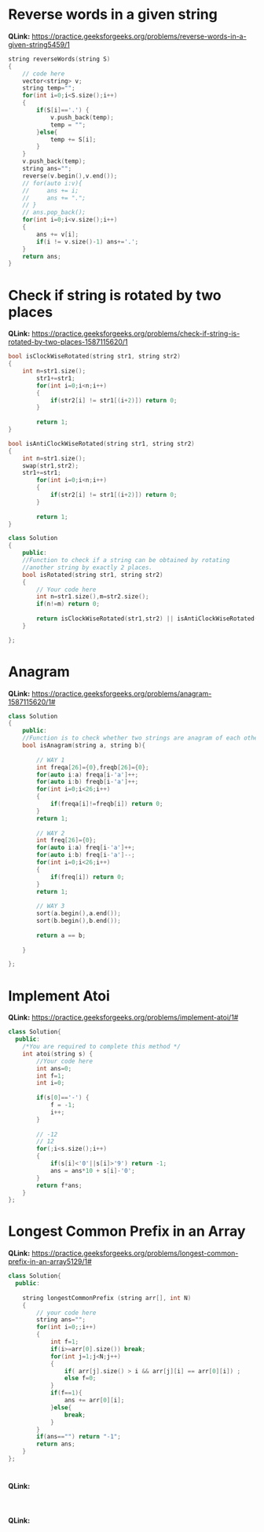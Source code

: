 # Reverse words in a given string 
**QLink:** https://practice.geeksforgeeks.org/problems/reverse-words-in-a-given-string5459/1

```c++
string reverseWords(string S) 
{ 
    // code here 
    vector<string> v;
    string temp="";
    for(int i=0;i<S.size();i++)
    {
        if(S[i]=='.') {
            v.push_back(temp);
            temp = "";
        }else{
            temp += S[i];
        }
    }
    v.push_back(temp);
    string ans="";
    reverse(v.begin(),v.end());
    // for(auto i:v){
    //     ans += i;
    //     ans += ".";
    // }
    // ans.pop_back();
    for(int i=0;i<v.size();i++)
    {
        ans += v[i];
        if(i != v.size()-1) ans+='.';
    }
    return ans;
} 
```

# Check if string is rotated by two places 
**QLink:** https://practice.geeksforgeeks.org/problems/check-if-string-is-rotated-by-two-places-1587115620/1

```c++
bool isClockWiseRotated(string str1, string str2)
{
    int n=str1.size();
        str1+=str1;
        for(int i=0;i<n;i++)
        {
            if(str2[i] != str1[(i+2)]) return 0;
        }
        
        return 1;
}

bool isAntiClockWiseRotated(string str1, string str2)
{
    int n=str1.size();
    swap(str1,str2);
    str1+=str1;
        for(int i=0;i<n;i++)
        {
            if(str2[i] != str1[(i+2)]) return 0;
        }
        
        return 1;
}

class Solution
{
    public:
    //Function to check if a string can be obtained by rotating
    //another string by exactly 2 places.
    bool isRotated(string str1, string str2)
    {
        // Your code here
        int n=str1.size(),m=str2.size();
        if(n!=m) return 0;
        
        return isClockWiseRotated(str1,str2) || isAntiClockWiseRotated(str1,str2);
    }

};
```

# Anagram
**QLink:** https://practice.geeksforgeeks.org/problems/anagram-1587115620/1#

```c++
class Solution
{
    public:
    //Function is to check whether two strings are anagram of each other or not.
    bool isAnagram(string a, string b){
        
        // WAY 1
        int freqa[26]={0},freqb[26]={0};
        for(auto i:a) freqa[i-'a']++;
        for(auto i:b) freqb[i-'a']++;
        for(int i=0;i<26;i++)
        {
            if(freqa[i]!=freqb[i]) return 0;
        }
        return 1;
        
        // WAY 2
        int freq[26]={0};
        for(auto i:a) freq[i-'a']++;
        for(auto i:b) freq[i-'a']--;
        for(int i=0;i<26;i++)
        {
            if(freq[i]) return 0;
        }
        return 1;
        
        // WAY 3
        sort(a.begin(),a.end());
        sort(b.begin(),b.end());
        
        return a == b;
        
    }

};
```

# Implement Atoi 
**QLink:** https://practice.geeksforgeeks.org/problems/implement-atoi/1#

```c++
class Solution{
  public:
    /*You are required to complete this method */
    int atoi(string s) {
        //Your code here
        int ans=0;
        int f=1;
        int i=0;
        
        if(s[0]=='-') {
            f = -1;
            i++;
        }
        
        // -12
        // 12
        for(;i<s.size();i++)
        {
            if(s[i]<'0'||s[i]>'9') return -1;
            ans = ans*10 + s[i]-'0';
        }
        return f*ans;
    }
};
```
# Longest Common Prefix in an Array 
**QLink:** https://practice.geeksforgeeks.org/problems/longest-common-prefix-in-an-array5129/1#

```c++
class Solution{
  public:
    
    string longestCommonPrefix (string arr[], int N)
    {
        // your code here
        string ans="";
        for(int i=0;;i++)
        {
            int f=1;
            if(i>=arr[0].size()) break;
            for(int j=1;j<N;j++)
            {
                if( arr[j].size() > i && arr[j][i] == arr[0][i]) ;
                else f=0;
            }
            if(f==1){
                ans += arr[0][i];
            }else{
                break;
            }
        }
        if(ans=="") return "-1";
        return ans;
    }
};
```
# 
**QLink:**

```c++

```
# 
**QLink:**

```c++

```
